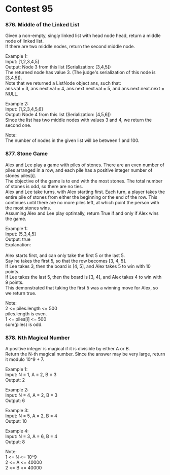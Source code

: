 # Contest 95
### 876. Middle of the Linked List
Given a non-empty, singly linked list with head node head, return a middle node of linked list.</br>
If there are two middle nodes, return the second middle node.</br>

Example 1:</br>
Input: [1,2,3,4,5]</br>
Output: Node 3 from this list (Serialization: [3,4,5])</br>
The returned node has value 3.  (The judge's serialization of this node is [3,4,5]).</br>
Note that we returned a ListNode object ans, such that:</br>
ans.val = 3, ans.next.val = 4, ans.next.next.val = 5, and ans.next.next.next = NULL.</br>

Example 2:</br>
Input: [1,2,3,4,5,6]</br>
Output: Node 4 from this list (Serialization: [4,5,6])</br>
Since the list has two middle nodes with values 3 and 4, we return the second one.</br>

Note:</br>
The number of nodes in the given list will be between 1 and 100.</br>

### 877. Stone Game
Alex and Lee play a game with piles of stones.  There are an even number of piles arranged in a row, and each pile has a positive integer number of stones piles[i].</br>
The objective of the game is to end with the most stones.  The total number of stones is odd, so there are no ties.</br>
Alex and Lee take turns, with Alex starting first.  Each turn, a player takes the entire pile of stones from either the beginning or the end of the row.  This continues until there are no more piles left, at which point the person with the most stones wins.</br>
Assuming Alex and Lee play optimally, return True if and only if Alex wins the game.</br>

Example 1:</br>
Input: [5,3,4,5]</br>
Output: true</br>
Explanation: </br></br>
Alex starts first, and can only take the first 5 or the last 5.</br>
Say he takes the first 5, so that the row becomes [3, 4, 5].</br>
If Lee takes 3, then the board is [4, 5], and Alex takes 5 to win with 10 points.</br>
If Lee takes the last 5, then the board is [3, 4], and Alex takes 4 to win with 9 points.</br>
This demonstrated that taking the first 5 was a winning move for Alex, so we return true.</br>
 
Note:</br>
2 <= piles.length <= 500</br>
piles.length is even.</br>
1 <= piles[i] <= 500</br>
sum(piles) is odd.</br>

### 878. Nth Magical Number
A positive integer is magical if it is divisible by either A or B.</br>
Return the N-th magical number. Since the answer may be very large, return it modulo 10^9 + 7.</br>

Example 1:</br>
Input: N = 1, A = 2, B = 3</br>
Output: 2</br>

Example 2:</br>
Input: N = 4, A = 2, B = 3</br>
Output: 6</br>

Example 3:</br>
Input: N = 5, A = 2, B = 4</br>
Output: 10</br>

Example 4:</br>
Input: N = 3, A = 6, B = 4</br>
Output: 8</br>
 
Note:</br>
1 <= N <= 10^9</br>
2 <= A <= 40000</br>
2 <= B <= 40000</br>

